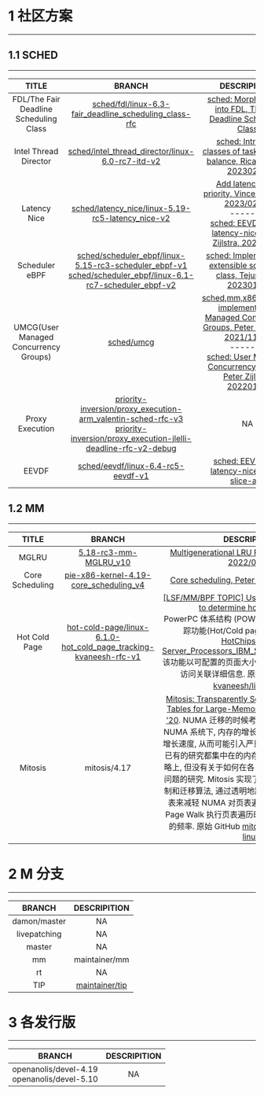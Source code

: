 
# 1 社区方案
-------

## 1.1 SCHED
-------

| TITLE | BRANCH | DESCRIPITION |
|:-----:|:------:|:------------:|
| FDL/The Fair Deadline Scheduling Class | [sched/fdl/linux-6.3-fair_deadline_scheduling_class-rfc](https://github.com/gatieme/linux/tree/sched/fdl/linux-6.3-fair_deadline_scheduling_class-rfc) | [sched: Morphing CFS into FDL, The Fair Deadline Scheduling Class](https://lore.kernel.org/all/20230401230556.2781604-2-xii@google.com) |
| Intel Thread Director | [sched/intel_thread_director/linux-6.0-rc7-itd-v2](https://github.com/gatieme/linux/tree/sched/intel_thread_director/linux-6.0-rc7-itd-v2) | [sched: Introduce classes of tasks for load balance, Ricardo Neri, 20230207](https://lore.kernel.org/all/20230207051105.11575-1-ricardo.neri-calderon@linux.intel.com) |
| Latency Nice | [sched/latency_nice/linux-5.19-rc5-latency_nice-v2](https://github.com/gatieme/linux/tree/sched/latency_nice/linux-5.19-rc5-latency_nice-v2) | [Add latency_nice priority, Vincent Guittot, 2023/02/24](https://lore.kernel.org/all/20230224093454.956298-1-vincent.guittot@linaro.org/)<br>*-*-*-*-*-*-*-* <br>[sched: EEVDF using latency-nice, Peter Zijlstra, 20230328](https://lore.kernel.org/all/20230328092622.062917921@infradead.org) |
| Scheduler eBPF | [sched/scheduler_ebpf/linux-5.15-rc3-scheduler_ebpf-v1](https://github.com/gatieme/linux/tree/sched/scheduler_ebpf/linux-5.15-rc3-scheduler_ebpf-v1)<br>[sched/scheduler_ebpf/linux-6.1-rc7-scheduler_ebpf-v2](https://github.com/gatieme/linux/tree/sched/scheduler_ebpf/linux-5.15-rc3-scheduler_ebpf-v1) | [sched: Implement BPF extensible scheduler class, Tejun Heo, 20230128](https://lore.kernel.org/lkml/20230128001639.3510083-1-tj@kernel.org) |
| UMCG(User Managed Concurrency Groups) | [sched/umcg](https://github.com/gatieme/linux/tree/sched/umcg) | [sched,mm,x86/uaccess: implement User Managed Concurrency Groups, Peter Oskolkov, 2021/11/22](https://patchwork.kernel.org/project/linux-mm/cover/20211122211327.5931-1-posk@google.com)<br>*-*-*-*-*-*-*-* <br>[sched: User Managed Concurrency Groups, Peter Zijlstra, 20220120](https://patchwork.kernel.org/project/linux-mm/cover/20220120155517.066795336@infradead.org)|
| Proxy Execution | [priority-inversion/proxy_execution-arm_valentin-sched-rfc-v3](https://github.com/gatieme/linux/tree/priority-inversion/proxy_execution-arm_valentin-sched-rfc-v3)<br>[priority-inversion/proxy_execution-jlelli-deadline-rfc-v2-debug](https://github.com/gatieme/linux/tree/priority-inversion/proxy_execution-jlelli-deadline-rfc-v2-debug) | NA |
| EEVDF | [sched/eevdf/linux-6.4-rc5-eevdf-v1](https://github.com/gatieme/linux/tree/sched/eevdf/linux-6.4-rc5-eevdf-v1) | [sched: EEVDF and latency-nice and/or slice-attr](https://lore.kernel.org/all/20230531124603.654144274@infradead.org) |

## 1.2 MM
-------


| TITLE | BRANCH | DESCRIPITION |
|:-----:|:------:|:------------:|
| MGLRU | [5.18-rc3-mm-MGLRU_v10](https://github.com/gatieme/linux/tree/5.18-rc3-mm-MGLRU_v10) | [Multigenerational LRU Framework, Yu Zhao, 2022/04/07](https://lore.kernel.org/lkml/20220407031525.2368067-1-yuzhao@google.com) |
| Core Scheduling | [pie-x86-kernel-4.19-core_scheduling_v4](https://github.com/gatieme/linux/tree/pie-x86-kernel-4.19-core_scheduling_v4) | [Core scheduling, Peter Zijlstra, 2020/11/17](https://lore.kernel.org/lkml/20201117232003.3580179-1-joel@joelfernandes.org) |
| Hot Cold Page | [hot-cold-page/linux-6.1.0-hot_cold_page_tracking-kvaneesh-rfc-v1](https://github.com/gatieme/linux/tree/hot-cold-page/linux-6.1.0-hot_cold_page_tracking-kvaneesh-rfc-v1) | [[LSF/MM/BPF TOPIC] Using hardware counters to determine hot/cold pages](https://lore.kernel.org/all/6bbf2c47-05ab-b78c-3165-2eff18962d6d@linux.ibm.com)<br>PowerPC 体系结构 (POWER10) 支持热/冷页面跟踪功能(Hot/Cold page tracking), 参见 [HotChips2020-Server_Processors_IBM_Starke_POWER10_v33](https://hc32.hotchips.org/assets/program/conference/day1/HotChips2020_Server_Processors_IBM_Starke_POWER10_v33.pdf), 该功能以可配置的页面大小粒度, 提供访问计数器和访问关联详细信息. 原始 RFC 版本可以在 [kvaneesh/linux](https://github.com/kvaneesh/linux/commit/b472e2c8080823bb4114c286270aea3e18ffe221) 找到. |
| Mitosis | mitosis/4.17 | [Mitosis: Transparently Self-Replicating Page-Tables for Large-Memory Machines, ASPLOS '20](https://dl.acm.org/doi/10.1145/3373376.3378468). NUMA 迁移的时候考虑迁移 page-table. 在 NUMA 系统下, 内存的增长速度超过了 TLB 容量的增长速度, 从而可能引入严重的性能问题, 而 NUMA 已有的研究都集中在的内存中数据的分配和迁移策略上, 但没有关于如何在各 NUMA 之间放置页表的问题的研究. Mitosis 实现了一种程序无感的页表复制和迁移算法, 通过透明地跨 NUMA 复制和迁移页表来减轻 NUMA 对页表遍历的影响, 这降低了在 Page Walk 执行页表遍历时访问远程 NUMA 节点的频率. 原始 GitHub [mitosis-project/mitosis-linux](https://github.com/mitosis-project/mitosis-linux) |



# 2 M 分支
-------

| BRANCH | DESCRIPITION |
|:------:|:------------:|
| damon/master | NA |
| livepatching | NA |
| master | NA |
| mm  | maintainer/mm | 原始地址 [](https://git.kernel.org/pub/scm/linux/kernel/git/akpm/mm.git) |
| rt  | NA |
| TIP | [maintainer/tip](https://github.com/gatieme/linux/tree/tip) | x86 架构的三个主要维护者 Thomas Gleixner, Ingo Molnar 和 Peter Anvin. 因为工作相互重叠, 于 2007 年建立了 TIP 分支; 最初专注于 x86 架构, 但后来扩展到调度等主要核心内核领域. 参见 [Git tree maintenance](https://lwn.net/Articles/572068). 原始地址 [tip/tip.git](https://git.kernel.org/pub/scm/linux/kernel/git/tip/tip.git) |




# 3 各发行版
-------


| BRANCH | DESCRIPITION |
|:------:|:------------:|
| openanolis/devel-4.19<br>openanolis/devel-5.10 | NA |
